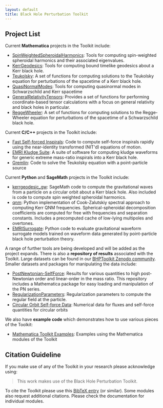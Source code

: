 ```yaml
---
layout: default
title: Black Hole Perturbation Toolkit
---
```


## Project List

Current **Mathematica** projects in the Toolkit include:

* [SpinWeightedSpheroidalHarmonics](https://bhptoolkit.org/SpinWeightedSpheroidalHarmonics): Tools for computing spin-weighted spheroidal harmonics and their associated eigenvalues.
* [KerrGeodesics](https://bhptoolkit.org/KerrGeodesics): Tools for computing bound timelike geodesics about a Kerr black hole.
* [Teukolsky](https://bhptoolkit.org/Teukolsky): A set of functions for computing solutions to the Teukolsky equation for perturbations of the spacetime of a Kerr black hole.
* [QuasiNormalModes](https://bhptoolkit.org/QuasiNormalModes): Tools for computing quasinormal modes in Schwarzschild and Kerr spacetime
* [GeneralRelativityTensors](https://github.com/BlackHolePerturbationToolkit/GeneralRelativityTensors): Provides a set of functions for performing coordinate-based tensor calculations with a focus on general relativity and black holes in particular.
* [ReggeWheeler](https://bhptoolkit.org/ReggeWheeler/): A set of functions for computing solutions to the Regge-Wheeler equation for perturbations of the spacetime of a Schwarzschild black hole.

Current **C/C++** projects in the Toolkit include:

* [Fast Self-forced Inspirals](https://bhptoolkit.org/Fast_Self-Forced_Inspirals/): Code to compute self-force inspirals rapidly using the near-identity transformed (NIT'd) equations of motion.
* [EMRI Kludge Suite](https://github.com/alvincjk/EMRI_Kludge_Suite): A suite of software for computing kludge waveforms for generic extreme mass-ratio inspirals into a Kerr black hole.
* [Gremlin](https://bhptoolkit.org/GremlinEq): Code to solve the Teukolsky equation with a point-particle source

Current **Python** and **SageMath** projects in the Toolkit include:

* [kerrgeodesic_gw](https://github.com/BlackHolePerturbationToolkit/kerrgeodesic_gw): SageMath code to compute the gravitational waves from a particle on a circular orbit about a Kerr black hole. Also included is code to compute spin weighted spheroidal harmonics.
* [qnm](https://github.com/BlackHolePerturbationToolkit/qnm): Python implementation of Cook-Zalutskiy spectral approach to computing Kerr QNM frequencies. Spherical-spheroidal decomposition coefficients are computed for free with frequencies and separation constants. Includes a precomputed cache of low-lying multipoles and overtones.
* [EMRISurrogate](https://bhptoolkit.org/EMRISurrogate/): Python code to evaluate gravitational waveform surrogate models trained on waveform data generated by point-particle black hole perturbation theory.

A range of further tools are being developed and will be added as the project expands. There is also a **repository of results** associated with the Toolkit. Large datasets can be found in our [BHPToolkit Zenodo community](https://zenodo.org/communities/bhptoolkit/). Smaller datasets and packages for manipulating the data include:

* [PostNewtonian-SelfForce](http://bhptoolkit.org/PostNewtonianSelfForce/): Results for various quantities to high post-Newtonian order and linear-order in the mass ratio. This repository includes a Mathematica package for easy loading and manipulation of the PN series.
* [RegularizationParameters](https://github.com/BlackHolePerturbationToolkit/RegularizationParameters): Regularization parameters to compute the regular field at the particle.
* [Circular Orbit Self-force Data](https://github.com/BlackHolePerturbationToolkit/CircularOrbitSelfForceData): Numerical data for fluxes and self-force quantities for circular orbits


We also have **example code** which demonstrates how to use various pieces of the Toolkit:

 * [Mathematica Toolkit Examples](https://github.com/BlackHolePerturbationToolkit/MathematicaToolkitExamples): Examples using the Mathematica modules of the Toolkit

## Citation Guideline

If you make use of any of the Toolkit in your research please acknowledge using:

> This work makes use of the Black Hole Perturbation Toolkit.

To cite the Toolkit please use this [BibTeX entry](BHPToolkit.bib) (or similar). Some modules also request additional citations. Please check the documentation for individual modules. 
